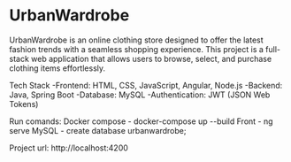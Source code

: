 # UrbanWardrobe
UrbanWardrobe is an online clothing store designed to offer the latest fashion trends with a seamless shopping experience. This project is a full-stack web application that allows users to browse, select, and purchase clothing items effortlessly.

Tech Stack
-Frontend: HTML, CSS, JavaScript, Angular, Node.js
-Backend: Java, Spring Boot
-Database: MySQL
-Authentication: JWT (JSON Web Tokens)

Run comands:
Docker compose - docker-compose up --build
Front - ng serve
MySQL - create database urbanwardrobe;

Project url: http://localhost:4200
